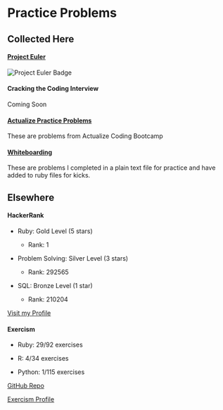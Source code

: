 # Practice Problems

## Collected Here

#### [Project Euler](https://github.com/joshsarna/practice_problems/tree/master/project_euler)

![Project Euler Badge](https://projecteuler.net/profile/joshsarna.png "")

#### Cracking the Coding Interview

Coming Soon

#### [Actualize Practice Problems](https://github.com/joshsarna/practice_problems/tree/master/actualize_practice_problems)

These are problems from Actualize Coding Bootcamp

#### [Whiteboarding](https://github.com/joshsarna/practice_problems/tree/master/white_boarding_questions)

These are problems I completed in a plain text file for practice and have added to ruby files for kicks.

## Elsewhere

#### HackerRank

* Ruby: Gold Level (5 stars)
  * Rank: 1

* Problem Solving: Silver Level (3 stars)
  * Rank: 292565

* SQL: Bronze Level (1 star)
  * Rank: 210204

[Visit my Profile](https://www.hackerrank.com/joshsarna)

#### Exercism

* Ruby: 29/92 exercises

* R: 4/34 exercises

* Python: 1/115 exercises

[GitHub Repo](https://github.com/joshsarna/Exercism)

[Exercism Profile](https://exercism.io/profiles/joshsarna)